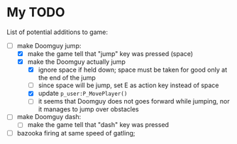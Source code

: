 # My TODO

List of potential additions to game:

- [ ] make Doomguy jump:
  - [x] make the game tell that "jump" key was pressed (space)
  - [x] make the Doomguy actually jump
    - [x] ignore space if held down; space must be taken for good only at the
        end of the jump
    - [ ] since space will be jump, set E as action key instead of space
    - [x] update `p_user:P_MovePlayer()`
    - [ ] it seems that Doomguy does not goes forward while jumping,
        nor it manages to jump over obstacles
- [ ] make Doomguy dash:
  - [ ] make the game tell that "dash" key was pressed
- [ ] bazooka firing at same speed of gatling;
